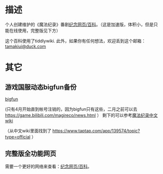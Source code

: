 # 描述
个人创建维护的《魔法纪录》番剧[纪念网页/百科](https://saturday-morning.github.io/mgrc-personal-wiki/magireco-github-external-cloud.html)。（这是加速版，体积小，但是只能在线使用，完整版见下方）

这个百科使用了tiddlywiki.
此外，如果你有任何想法，欢迎丢到这个邮箱：tamakiui@duck.com

# 其它

## 游戏国服动态bigfun备份

[bigfun](https://saturday-morning.github.io/mgrc-personal-wiki/%E5%9B%BD%E6%9C%8D%E5%8A%A8%E6%80%81bigfunbackup/)

(只有4月开始直到帐号注销的，因为bigfun只有这些，二月之前可以去 https://game.bilibili.com/magireco/news.html ）
剩下的可以参考[魔法纪录中文wiki](https://game.bilibili.com/magireco/news.html)

（从中文wiki里面找到了 https://www.taptap.com/app/139574/topic?type=official ）

## 完整版全功能网页
需要一个更好的网络来查看：[纪念网页/百科](https://saturday-morning.github.io/mgrc-personal-wiki/magireco.html)。
